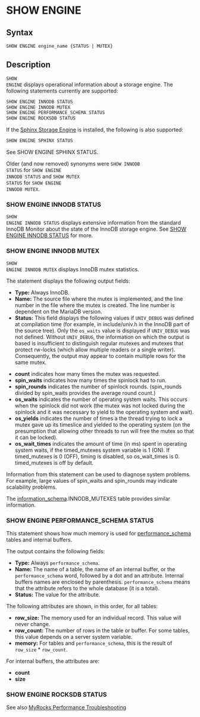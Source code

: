 # SHOW ENGINE

## Syntax

```sql
SHOW ENGINE engine_name {STATUS | MUTEX}
```

## Description

<code class="highlight fixed" style="white-space:pre-wrap">SHOW ENGINE</code> displays operational information about a storage
engine.  The following statements currently are supported:

```sql
SHOW ENGINE INNODB STATUS
SHOW ENGINE INNODB MUTEX
SHOW ENGINE PERFORMANCE_SCHEMA STATUS
SHOW ENGINE ROCKSDB STATUS
```

If the [Sphinx Storage Engine](/kb/en/sphinxse/) is installed, the following is also supported:

```sql
SHOW ENGINE SPHINX STATUS
```

See <a undefined>SHOW ENGINE SPHINX STATUS</a>.

Older (and now removed) synonyms were <code class="highlight fixed" style="white-space:pre-wrap">SHOW INNODB STATUS</code>
for <code class="highlight fixed" style="white-space:pre-wrap">SHOW ENGINE INNODB STATUS</code> and 
<code class="highlight fixed" style="white-space:pre-wrap">SHOW MUTEX STATUS</code> for 
<code class="highlight fixed" style="white-space:pre-wrap">SHOW ENGINE INNODB MUTEX</code>.

### SHOW ENGINE INNODB STATUS

<code class="highlight fixed" style="white-space:pre-wrap">SHOW ENGINE INNODB STATUS</code> displays extensive information
from the standard InnoDB Monitor about the state of the InnoDB storage engine.
See [SHOW ENGINE INNODB STATUS](/sql-statements-structure/sql-statements/administrative-sql-statements/show/show-engine-innodb-status/) for more.

### SHOW ENGINE INNODB MUTEX

<code class="highlight fixed" style="white-space:pre-wrap">SHOW ENGINE INNODB MUTEX</code> displays InnoDB mutex statistics.

The statement displays the following output fields:

- <strong>Type:</strong> Always InnoDB.
- <strong>Name:</strong> The source file where the mutex is implemented, and the line number
  in the file where the mutex is created. The line number is dependent on the MariaDB version.
- <strong>Status:</strong> This field displays the following values if `UNIV_DEBUG` was defined at compilation time (for example, in include/univ.h in the InnoDB part of the source tree). Only the `os_waits` value is displayed if `UNIV_DEBUG` was not defined. Without `UNIV_DEBUG`, the information on which the output is based is insufficient to distinguish regular mutexes and mutexes that protect
  rw-locks (which allow multiple readers or a single writer). Consequently, the
  output may appear to contain multiple rows for the same mutex.
<ul start="1"><li><strong>count</strong> indicates how many times the mutex was requested.
</li><li><strong>spin_waits</strong> indicates how many times the spinlock had to run.
</li><li><strong>spin_rounds</strong> indicates the number of spinlock rounds. (spin_rounds divided by
   spin_waits provides the average round count.)
</li><li><strong>os_waits</strong> indicates the number of operating system waits. This occurs when
   the spinlock did not work (the mutex was not locked during the spinlock and
   it was necessary to yield to the operating system and wait).
</li><li><strong>os_yields</strong> indicates the number of times a the thread trying to lock a mutex
   gave up its timeslice and yielded to the operating system (on the
   presumption that allowing other threads to run will free the mutex so that
   it can be locked).
</li><li><strong>os_wait_times</strong> indicates the amount of time (in ms) spent in operating system
   waits, if the timed_mutexes system variable is 1 (ON). If timed_mutexes is 0
   (OFF), timing is disabled, so os_wait_times is 0. timed_mutexes is off by
   default.
</li></ul>

Information from this statement can be used to diagnose system problems. For
example, large values of spin_waits and spin_rounds may indicate scalability
problems.

The [information_schema](/sql-statements-structure/sql-statements/administrative-sql-statements/system-tables/information-schema/).<a undefined>INNODB_MUTEXES</a> table provides similar information.

### SHOW ENGINE PERFORMANCE_SCHEMA STATUS

This statement shows how much memory is used for [performance_schema](/sql-statements-structure/sql-statements/administrative-sql-statements/system-tables/performance-schema/) tables and internal buffers.

The output contains the following fields:

- <strong>Type:</strong> Always `performance_schema`.
- <strong>Name:</strong> The name of a table, the name of an internal buffer, or the `performance_schema` word, followed by a dot and an attribute. Internal buffers names are enclosed by parenthesis. `performance_schema` means that the attribute refers to the whole database (it is a total).
- <strong>Status:</strong> The value for the attribute.

The following attributes are shown, in this order, for all tables:

- <strong>row_size:</strong> The memory used for an individual record. This value will never change.
- <strong>row_count:</strong> The number of rows in the table or buffer. For some tables, this value depends on a server system variable.
- <strong>memory:</strong> For tables and `performance_schema`, this is the result of `row_size` * `row_count`.

For internal buffers, the attributes are:

- <strong>count</strong>
- <strong>size</strong>

### SHOW ENGINE ROCKSDB STATUS

See also [MyRocks Performance Troubleshooting](/columns-storage-engines-and-plugins/storage-engines/myrocks/myrocks-performance-troubleshooting/)